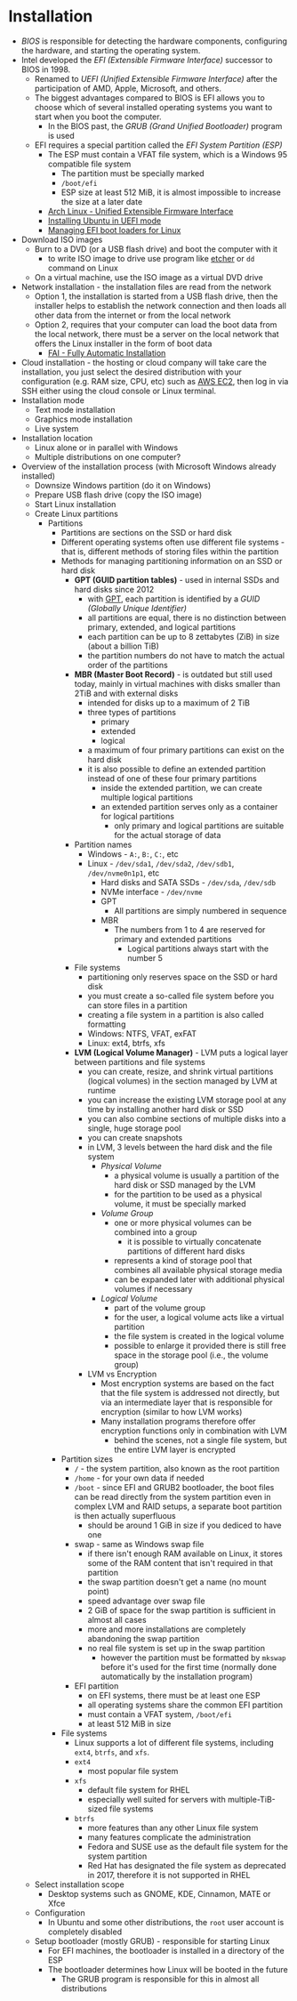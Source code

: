 # Installation

- *BIOS* is responsible for detecting the hardware components, configuring the hardware, and starting the operating system.
- Intel developed the *EFI (Extensible Firmware Interface)* successor to BIOS in 1998.
    - Renamed to *UEFI (Unified Extensible Firmware Interface)* after the participation of AMD, Apple, Microsoft, and others.
    - The biggest advantages compared to BIOS is EFI allows you to choose which of several installed operating systems you want to start when you boot the computer.
        - In the BIOS past, the *GRUB (Grand Unified Bootloader)* program is used
    - EFI requires a special partition called the *EFI System Partition (ESP)*
        - The ESP must contain a VFAT file system, which is a Windows 95 compatible file system
            - The partition must be specially marked
            - `/boot/efi`
            - ESP size at least 512 MiB, it is almost impossible to increase the size at a later date
        - [Arch Linux - Unified Extensible Firmware Interface](https://wiki.archlinux.org/title/Unified_Extensible_Firmware_Interface)
        - [Installing Ubuntu in UEFI mode](https://help.ubuntu.com/community/UEFI)
        - [Managing EFI boot loaders for Linux](https://rodsbooks.com/efi-bootloaders/index.html)
- Download ISO images
    - Burn to a DVD (or a USB flash drive) and boot the computer with it
        - to write ISO image to drive use program like [etcher](https://etcher.balena.io) or `dd` command on Linux
    - On a virtual machine, use the ISO image as a virtual DVD drive
- Network installation - the installation files are read from the network
    - Option 1, the installation is started from a USB flash drive, then the installer helps to establish the network connection and then loads all other data from the internet or from the local network
    - Option 2, requires that your computer can load the boot data from the local network, there must be a server on the local network that offers the Linux installer in the form of boot data
        - [FAI - Fully Automatic Installation](https://fai-project.org)
- Cloud installation - the hosting or cloud company will take care the installation, you just select the desired distribution with your configuration (e.g. RAM size, CPU, etc) such as [AWS EC2](https://aws.amazon.com/pm/ec2/), then log in via SSH either using the cloud console or Linux terminal.
- Installation mode
    - Text mode installation
    - Graphics mode installation
    - Live system
- Installation location
    - Linux alone or in parallel with Windows
    - Multiple distributions on one computer?
- Overview of the installation process (with Microsoft Windows already installed)
    - Downsize Windows partition (do it on Windows) 
    - Prepare USB flash drive (copy the ISO image)
    - Start Linux installation
    - Create Linux partitions
        - Partitions
            - Partitions are sections on the SSD or hard disk
            - Different operating systems often use different file systems - that is, different methods of storing files within the partition
            - Methods for managing partitioning information on an SSD or hard disk
                - **GPT (GUID partition tables)** - used in internal SSDs and hard disks since 2012            
                    - with [GPT](https://en.wikipedia.org/wiki/GUID_Partition_Table), each partition is identified by a *GUID (Globally Unique Identifier)*
                    - all partitions are equal, there is no distinction between primary, extended, and logical partitions
                    - each partition can be up to 8 zettabytes (ZiB) in size (about a billion TiB)
                    - the partition numbers do not have to match the actual order of the partitions
                - **MBR (Master Boot Record)** - is outdated but still used today, mainly in virtual machines with disks smaller than 2TiB and with external disks
                    - intended for disks up to a maximum of 2 TiB
                    - three types of partitions
                        - primary
                        - extended
                        - logical
                    - a maximum of four primary partitions can exist on the hard disk
                    - it is also possible to define an extended partition instead of one of these four primary partitions
                        - inside the extended partition, we can create multiple logical partitions
                        - an extended partition serves only as a container for logical partitions
                            - only primary and logical partitions are suitable for the actual storage of data
                - Partition names
                    - Windows - `A:`, `B:`, `C:`, etc
                    - Linux - `/dev/sda1`, `/dev/sda2`, `/dev/sdb1`, `/dev/nvme0n1p1`, etc
                        - Hard disks and SATA SSDs - `/dev/sda`, `/dev/sdb`
                        - NVMe interface - `/dev/nvme`
                        - GPT
                            - All partitions are simply numbered in sequence
                        - MBR
                            - The numbers from 1 to 4 are reserved for primary and extended partitions
                                - Logical partitions always start with the number 5
                - File systems
                    - partitioning only reserves space on the SSD or hard disk
                    - you must create a so-called file system before you can store files in a partition
                    - creating a file system in a partition is also called formatting
                    - Windows: NTFS, VFAT, exFAT
                    - Linux: ext4, btrfs, xfs
                - **LVM (Logical Volume Manager)** - LVM puts a logical layer between partitions and file systems
                    - you can create, resize, and shrink virtual partitions (logical volumes) in the section managed by LVM at runtime
                    - you can increase the existing LVM storage pool at any time by installing another hard disk or SSD
                    - you can also combine sections of multiple disks into a single, huge storage pool
                    - you can create snapshots
                    - in LVM, 3 levels between the hard disk and the file system
                        - *Physical Volume*
                            - a physical volume is usually a partition of the hard disk or SSD managed by the LVM
                            - for the partition to be used as a physical volume, it must be specially marked
                        - *Volume Group*
                            - one or more physical volumes can be combined into a group
                                - it is possible to virtually concatenate partitions of different hard disks
                            - represents a kind of storage pool that combines all available physical storage media
                            - can be expanded later with additional physical volumes if necessary                        
                        - *Logical Volume*
                            - part of the volume group
                            - for the user, a logical volume acts like a virtual partition
                            - the file system is created in the logical volume
                            - possible to enlarge it provided there is still free space in the storage pool (i.e., the volume group)
                    - LVM vs Encryption
                        - Most encryption systems are based on the fact that the file system is addressed not directly, but via an intermediate layer that is responsible for encryption (similar to how LVM works)
                        - Many installation programs therefore offer encryption functions only in combination with LVM
                            - behind the scenes, not a single file system, but the entire LVM layer is encrypted
            - Partition sizes
                - `/` - the system partition, also known as the root partition
                - `/home` - for your own data if needed
                - `/boot` - since EFI and GRUB2 bootloader, the boot files can be read directly from the system partition even in complex LVM and RAID setups, a separate boot partition is then actually superfluous
                    - should be around 1 GiB in size if you dediced to have one                
                - swap - same as Windows swap file
                    - if there isn't enough RAM available on Linux, it stores some of the RAM content that isn't required in that partition
                    - the swap partition doesn't get a name (no mount point)
                    - speed advantage over swap file
                    - 2 GiB of space for the swap partition is sufficient in almost all cases
                    - more and more installations are completely abandoning the swap partition
                    - no real file system is set up in the swap partition
                      - however the partition must be formatted by `mkswap` before it's used for the first time (normally done automatically by the installation program)
                - EFI partition
                    - on EFI systems, there must be at least one ESP
                    - all operating systems share the common EFI partition
                    - must contain a VFAT system, `/boot/efi`
                    - at least 512 MiB in size      
            - File systems
                - Linux supports a lot of different file systems, including `ext4`, `btrfs`, and `xfs`.
                - `ext4`
                  - most popular file system
                - `xfs`
                  - default file system for RHEL
                  - especially well suited for servers with multiple-TiB-sized file systems
                - `btrfs`
                  - more features than any other Linux file system
                  - many features complicate the administration
                  - Fedora and SUSE use as the default file system for the system partition
                  - Red Hat has designated the file system as deprecated in 2017, therefore it is not supported in RHEL  
    - Select installation scope
      - Desktop systems such as GNOME, KDE, Cinnamon, MATE or Xfce
    - Configuration
      - In Ubuntu and some other distributions, the `root` user account is completely disabled
    - Setup bootloader (mostly GRUB) - responsible for starting Linux
        - For EFI machines, the bootloader is installed in a directory of the ESP
        - The bootloader determines how Linux will be booted in the future
            - The GRUB program is responsible for this in almost all distributions